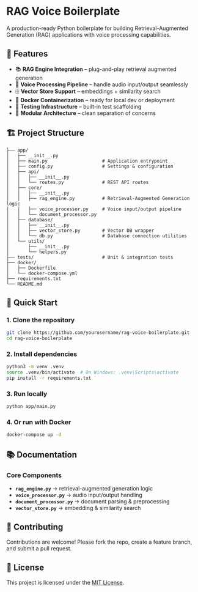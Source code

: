 # RAG Voice Boilerplate

A production-ready Python boilerplate for building Retrieval-Augmented Generation (RAG) applications with voice processing capabilities.

## 🚀 Features

- 📚 **RAG Engine Integration** – plug-and-play retrieval augmented generation
- 🎤 **Voice Processing Pipeline** – handle audio input/output seamlessly
- 🗄️ **Vector Store Support** – embeddings + similarity search
- 🐋 **Docker Containerization** – ready for local dev or deployment
- 🧪 **Testing Infrastructure** – built-in test scaffolding
- 🔧 **Modular Architecture** – clean separation of concerns

## 🏗️ Project Structure

```
├── app/
│   ├── __init__.py
│   ├── main.py                    # Application entrypoint
│   ├── config.py                  # Settings & configuration
│   ├── api/
│   │   ├── __init__.py
│   │   └── routes.py              # REST API routes
│   ├── core/
│   │   ├── __init__.py
│   │   ├── rag_engine.py          # Retrieval-Augmented Generation logic
│   │   ├── voice_processor.py     # Voice input/output pipeline
│   │   └── document_processor.py
│   ├── database/
│   │   ├── __init__.py
│   │   ├── vector_store.py        # Vector DB wrapper
│   │   └── db.py                  # Database connection utilities
│   └── utils/
│       ├── __init__.py
│       └── helpers.py
├── tests/                         # Unit & integration tests
├── docker/
│   ├── Dockerfile
│   └── docker-compose.yml
├── requirements.txt
└── README.md
```

## 🚦 Quick Start

### 1. Clone the repository
```bash
git clone https://github.com/yourusername/rag-voice-boilerplate.git
cd rag-voice-boilerplate
```

### 2. Install dependencies
```bash
python3 -m venv .venv
source .venv/bin/activate  # On Windows: .venv\Scripts\activate
pip install -r requirements.txt
```

### 3. Run locally
```bash
python app/main.py
```

### 4. Or run with Docker
```bash
docker-compose up -d
```

## 📚 Documentation

### Core Components

- **`rag_engine.py`** → retrieval-augmented generation logic
- **`voice_processor.py`** → audio input/output handling
- **`document_processor.py`** → document parsing & preprocessing
- **`vector_store.py`** → embedding & similarity search

## 🤝 Contributing

Contributions are welcome! Please fork the repo, create a feature branch, and submit a pull request.

## 📄 License

This project is licensed under the [MIT License](LICENSE).
